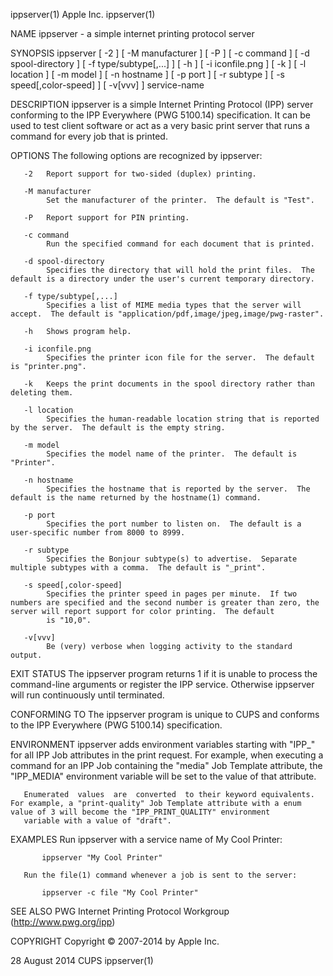 ippserver(1)                                                                                  Apple Inc.                                                                                  ippserver(1)

NAME
       ippserver - a simple internet printing protocol server

SYNOPSIS
       ippserver  [  -2 ] [ -M manufacturer ] [ -P ] [ -c command ] [ -d spool-directory ] [ -f type/subtype[,...]  ] [ -h ] [ -i iconfile.png ] [ -k ] [ -l location ] [ -m model ] [ -n hostname ] [
       -p port ] [ -r subtype ] [ -s speed[,color-speed] ] [ -v[vvv] ] service-name

DESCRIPTION
       ippserver is a simple Internet Printing Protocol (IPP) server conforming to the IPP Everywhere (PWG 5100.14) specification. It can be used to test client software or act as a very basic print
       server that runs a command for every job that is printed.

OPTIONS
       The following options are recognized by ippserver:

       -2   Report support for two-sided (duplex) printing.

       -M manufacturer
            Set the manufacturer of the printer.  The default is "Test".

       -P   Report support for PIN printing.

       -c command
            Run the specified command for each document that is printed.

       -d spool-directory
            Specifies the directory that will hold the print files.  The default is a directory under the user's current temporary directory.

       -f type/subtype[,...]
            Specifies a list of MIME media types that the server will accept.  The default is "application/pdf,image/jpeg,image/pwg-raster".

       -h   Shows program help.

       -i iconfile.png
            Specifies the printer icon file for the server.  The default is "printer.png".

       -k   Keeps the print documents in the spool directory rather than deleting them.

       -l location
            Specifies the human-readable location string that is reported by the server.  The default is the empty string.

       -m model
            Specifies the model name of the printer.  The default is "Printer".

       -n hostname
            Specifies the hostname that is reported by the server.  The default is the name returned by the hostname(1) command.

       -p port
            Specifies the port number to listen on.  The default is a user-specific number from 8000 to 8999.

       -r subtype
            Specifies the Bonjour subtype(s) to advertise.  Separate multiple subtypes with a comma.  The default is "_print".

       -s speed[,color-speed]
            Specifies the printer speed in pages per minute.  If two numbers are specified and the second number is greater than zero, the server will report support for color printing.  The default
            is "10,0".

       -v[vvv]
            Be (very) verbose when logging activity to the standard output.

EXIT STATUS
       The ippserver program returns 1 if it is unable to process the command-line arguments or register the IPP service.  Otherwise ippserver will run continuously until terminated.

CONFORMING TO
       The ippserver program is unique to CUPS and conforms to the IPP Everywhere (PWG 5100.14) specification.

ENVIRONMENT
       ippserver adds environment variables starting with "IPP_" for all IPP Job attributes in the print request.  For example, when executing a command for an IPP Job  containing  the  "media"  Job
       Template attribute, the "IPP_MEDIA" environment variable will be set to the value of that attribute.

       Enumerated  values  are  converted  to their keyword equivalents.  For example, a "print-quality" Job Template attribute with a enum value of 3 will become the "IPP_PRINT_QUALITY" environment
       variable with a value of "draft".

EXAMPLES
       Run ippserver with a service name of My Cool Printer:

           ippserver "My Cool Printer"

       Run the file(1) command whenever a job is sent to the server:

           ippserver -c file "My Cool Printer"

SEE ALSO
       PWG Internet Printing Protocol Workgroup (http://www.pwg.org/ipp)

COPYRIGHT
       Copyright © 2007-2014 by Apple Inc.

28 August 2014                                                                                   CUPS                                                                                     ippserver(1)
